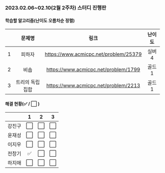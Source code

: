 ### 2023.02.06~02.10(2월 2주차) 스터디 진행판

#### 학습할 알고리즘(난이도 오름차순 정렬)

|      |      문제명      |                             링크                             | 난이도 |
| :--: | :--------------: | :----------------------------------------------------------: | :----: |
|  1   | 피하자 | https://www.acmicpc.net/problem/25379 |  실버4  |
|  2   | 비숍 | https://www.acmicpc.net/problem/1799 |  골드 1  |
|  3   |트리의 독립집합| https://www.acmicpc.net/problem/2213 |  골드 1  |

#### 해결 현황(:white_check_mark: / :white_large_square:  )

|        |          1           |          2           |          3           |
| :----: | :------------------: | :------------------: | :------------------: |
| 강진구 | :white_large_square: | :white_large_square: | :white_large_square: |
| 윤재성 |  :white_large_square:  |  :white_large_square:  | :white_large_square: |
| 이지우 | :white_large_square: | :white_large_square: | :white_large_square: |
| 전창기 |  :white_check_mark:  | :white_large_square: | :white_large_square: |
| 하지애 | :white_large_square: | :white_large_square: | :white_large_square: |
